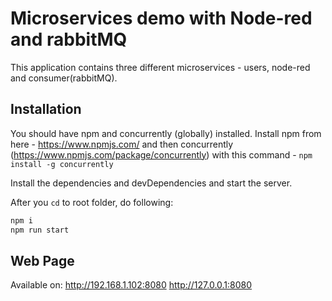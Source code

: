 # Microservices demo with Node-red and rabbitMQ

This application contains three different microservices - users, node-red and consumer(rabbitMQ).

## Installation

You should have npm and concurrently (globally) installed. Install npm from here - https://www.npmjs.com/ and then
concurrently (https://www.npmjs.com/package/concurrently) with this command - `npm install -g concurrently`  

Install the dependencies and devDependencies and start the server.

After you `cd` to root folder, do following: 

```sh
npm i
npm run start
```
## Web Page

Available on:
http://192.168.1.102:8080
http://127.0.0.1:8080